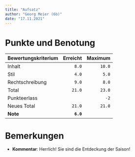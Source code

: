 ```yaml
---
title: "Aufsatz"
author: "Georg Meier (6b)"
date: "17.11.2021"
---
```


# Punkte und Benotung

| **Bewertungskriterium** | **Erreicht**         | **Maximum**     |
|-------------------------|---------------------:|----------------:|
| Inhalt           | `8.0`     | `10.0` |
| Stil           | `4.0`     | `5.0` |
| Rechtschreibung           | `9.0`     | `8.0` |
| Total                   |   `21.0`      | `23.0` |
| Punkteerlass            |                      | `-2`  |
| Neues Total             |   `21.0`      | `21.0` |
| **Note**                | **`6.0`**    |                 |

# Bemerkungen


- **Kommentar**: Herrlich! Sie sind die Entdeckung der Saison!
